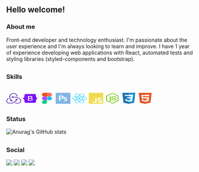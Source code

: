 ## Hello welcome!

### About me

Front-end developer and technology enthusiast. I'm passionate about the user experience and I'm always looking to learn and improve. I have 1 year of experience developing web applications with React, automated tests and styling libraries (styled-components and bootstrap).

##

### Skills

<div style="display: inline_block"><br>
 <img align="center" alt="Luiz-Redux" height="30" width="40" src="https://github.com/devicons/devicon/blob/master/icons/redux/redux-original.svg">
 <img align="center" alt="Luiz-Bootstrap" height="30" width="40" src="https://github.com/devicons/devicon/blob/master/icons/bootstrap/bootstrap-original.svg">
 <img align="center" alt="Luiz-Figma" height="30" width="40" src="https://github.com/devicons/devicon/blob/master/icons/figma/figma-original.svg">
 <img align="center" alt="Luiz-Photoshop" height="30" width="40" src="https://github.com/devicons/devicon/blob/master/icons/photoshop/photoshop-plain.svg">
 <img align="center" alt="Luiz-React" height="30" width="40" src="https://raw.githubusercontent.com/devicons/devicon/master/icons/react/react-original.svg">
 <img align="center" alt="Luiz-Js" height="30" width="40" src="https://raw.githubusercontent.com/devicons/devicon/master/icons/javascript/javascript-plain.svg">
 <img align="center" alt="Luiz-NodeJs" height="30" width="40" src="https://github.com/devicons/devicon/blob/master/icons/nodejs/nodejs-original.svg">
 <img align="center" alt="Luiz-CSS" height="30" width="40" src="https://raw.githubusercontent.com/devicons/devicon/master/icons/css3/css3-original.svg">
 <img align="center" alt="Luiz-HTML" height="30" width="40" src="https://raw.githubusercontent.com/devicons/devicon/master/icons/html5/html5-original.svg">
</div>

##

### Status

![Anurag's GitHub stats](https://github-readme-stats.vercel.app/api?username=eulipegois&show_icons=true&theme=dark)

##
 
### Social
  
<div>
    <a href="https://instagram.com/luizfelipe_gois" target="_blank"><img src="https://img.shields.io/badge/-Instagram-%23E4405F?style=for-the-badge&logo=instagram&logoColor=white" target="_blank"></a>
    <a href="https://www.behance.net/lipegois" target="_blank"><img src="https://img.shields.io/badge/-behance-%230077B5?style=for-the-badge&logo=behance&logoColor=white" target="_blank"></a>
    <a href = "mailto:luizfelipegois.contact@gmail.com"><img src="https://img.shields.io/badge/-Gmail-%23333?style=for-the-badge&logo=gmail&logoColor=white" target="_blank"></a>
    <a href="https://www.linkedin.com/in/devluizz/" target="_blank"><img src="https://img.shields.io/badge/-LinkedIn-%230077B5?style=for-the-badge&logo=linkedin&logoColor=white" target="_blank"></a>
</div>
